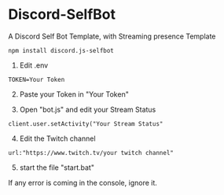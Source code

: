 # Discord-SelfBot
A Discord Self Bot Template, with Streaming presence Template

```
npm install discord.js-selfbot
```

1. Edit .env
```
TOKEN=Your Token
```
2. Paste your Token in "Your Token"

3. Open "bot.js" and edit your Stream Status
```
client.user.setActivity("Your Stream Status"
```
4. Edit the Twitch channel
```
url:"https://www.twitch.tv/your twitch channel"
```

5. start the file "start.bat"

If any error is coming in the console, ignore it.


